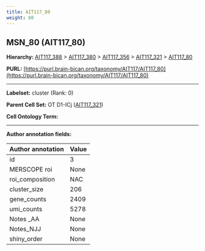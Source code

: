 ```yaml
---
title: AIT117_80
weight: 80
---
```

## MSN_80 (AIT117_80)
<b>Hierarchy: </b>
[AIT117_388](../AIT117_388) >
[AIT117_380](../AIT117_380) >
[AIT117_356](../AIT117_356) >
[AIT117_321](../AIT117_321) >
[AIT117_80](../AIT117_80)

**PURL:** [https://purl.brain-bican.org/taxonomy/AIT117/AIT117_80](https://purl.brain-bican.org/taxonomy/AIT117/AIT117_80)

---


**Labelset:** cluster (Rank: 0)

**Parent Cell Set:** OT D1-ICj ([AIT117_321](../AIT117_321))



**Cell Ontology Term:** 

[MARKER GENES.]: #


---

[TRANSFERRED ANNOTATIONS.]: #


[AUTHOR ANNOTATION FIELDS.]: #


**Author annotation fields:**

| Author annotation | Value |
|-------------------|-------|
|id|3|
|MERSCOPE roi|None|
|roi_composition|NAC|
|cluster_size|206|
|gene_counts|2409|
|umi_counts|5278|
|Notes _AA|None|
|Notes_NJJ|None|
|shiny_order|None|
